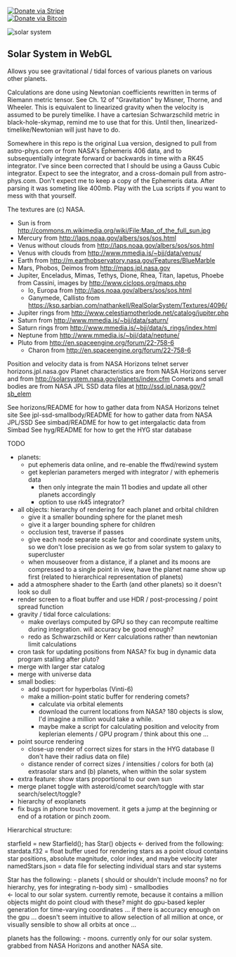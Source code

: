 [![Donate via Stripe](https://img.shields.io/badge/Donate-Stripe-green.svg)](https://buy.stripe.com/00gbJZ0OdcNs9zi288)<br>
[![Donate via Bitcoin](https://img.shields.io/badge/Donate-Bitcoin-green.svg)](bitcoin:37fsp7qQKU8XoHZGRQvVzQVP8FrEJ73cSJ)<br>

![solar system](https://cdn.rawgit.com/thenumbernine/solarsystem/master/images/screenshot.png)

## Solar System in WebGL

Allows you see gravitational / tidal forces of various planets on various other planets.

Calculations are done using Newtonian coefficients rewritten in terms of Riemann metric tensor.  See Ch. 12 of "Gravitation" by Misner, Thorne, and Wheeler.
This is equivalent to linearized gravity when the velocity is assumed to be purely timelike.  I have a cartesian Schwarzschild metric in black-hole-skymap,
remind me to use that for this.  Until then, linearized-timelike/Newtonian will just have to do.

Somewhere in this repo is the original Lua version, designed to pull from astro-phys.com or from NASA's Ephemeris 406 data, and to subsequentially integrate forward or backwards in time with a RK45 integrator.
I've since been corrected that I should be using a Gauss Cubic integrator.  Expect to see the integrator, and a cross-domain pull from astro-phys.com.  Don't expect me to keep a copy of the Ephemeris data.  After parsing it was someting like 400mb.  Play with the Lua scripts if you want to mess with that yourself.

The textures are (c) NASA.  

- Sun is from http://commons.m.wikimedia.org/wiki/File:Map_of_the_full_sun.jpg
- Mercury from http://laps.noaa.gov/albers/sos/sos.html
- Venus without clouds from http://laps.noaa.gov/albers/sos/sos.html
- Venus with clouds from http://www.mmedia.is/~bjj/data/venus/
- Earth from http://m.earthobservatory.nasa.gov/Features/BlueMarble
- Mars, Phobos, Deimos from http://maps.jpl.nasa.gov
- Jupiter, Enceladus, Mimas, Tethys, Dione, Rhea, Titan, Iapetus, Phoebe from Cassini, images by http://www.ciclops.org/maps.php
	- Io, Europa from http://laps.noaa.gov/albers/sos/sos.html
	- Ganymede, Callisto from https://ksp.sarbian.com/nathankell/RealSolarSystem/Textures/4096/
- Jupiter rings from http://www.celestiamotherlode.net/catalog/jupiter.php
- Saturn from http://www.mmedia.is/~bjj/data/saturn/
- Saturn rings from http://www.mmedia.is/~bjj/data/s_rings/index.html
- Neptune from http://www.mmedia.is/~bjj/data/neptune/
- Pluto from http://en.spaceengine.org/forum/22-758-6
	- Charon from http://en.spaceengine.org/forum/22-758-6

Position and velocity data is from NASA Horizons telnet server horizons.jpl.nasa.gov
Planet characteristics are from NASA Horizons server and from http://solarsystem.nasa.gov/planets/index.cfm
Comets and small bodies are from NASA JPL SSD data files at http://ssd.jpl.nasa.gov/?sb_elem

See horizons/README for how to gather data from NASA Horizons telnet site
See jpl-ssd-smallbody/README for how to gather data from NASA JPL/SSD
See simbad/README for how to get intergalactic data from Simbad
See hyg/README for how to get the HYG star database

TODO

- planets:
	- put ephemeris data online, and re-enable the ffwd/rewind system
	- get keplerian parameters merged with integrator / with ephemeris data
		- then only integrate the main 11 bodies and update all other planets accordingly
		- option to use rk45 integrator?
- all objects: hierarchy of rendering for each planet and orbital children
	- give it a smaller bounding sphere for the planet mesh
	- give it a larger bounding sphere for children
	- occlusion test, traverse if passes 
	- give each node separate scale factor and coordinate system units, so we don't lose precision as we go from solar system to galaxy to supercluster 
	- when mouseover from a distance, if a planet and its moons are compressed to a single point in view, have the planet name show up first (related to hierarchical representation of planets)
- add a atmosphere shader to the Earth (and other planets) so it doesn't look so dull
- render screen to a float buffer and use HDR / post-processing / point spread function
- gravity / tidal force calculations:
	- make overlays computed by GPU so they can recompute realtime during integration.  will accuracy be good enough?
	- redo as Schwarzschild or Kerr calculations rather than newtonian limit calculations
- cron task for updating positions from NASA? fix bug in dynamic data program stalling after pluto?
- merge with larger star catalog
- merge with universe data
- small bodies:
	- add support for hyperbolas (Vinti-6)
	- make a million-point static buffer for rendering comets?
		- calculate via orbital elements 
		- download the current locations from NASA?  180 objects is slow, I'd imagine a million would take a while.
		- maybe make a script for calculating position and velocity from keplerian elements / GPU program / think about this one ...
- point source rendering
	- close-up render of correct sizes for stars in the HYG database (I don't have their radius data on file)
	- distance render of correct sizes / intensities / colors for both (a) extrasolar stars and (b) planets, when within the solar system
- extra feature: show stars proportional to our own sun
- merge planet toggle with asteroid/comet search/toggle with star search/select/toggle?
- hierarchy of exoplanets
- fix bugs in phone touch movement.  it gets a jump at the beginning or end of a rotation or pinch zoom.

Hierarchical structure:

starfield = new Starfield(); has Star() objects
	<- derived from the following:
		stardata.f32 = float buffer used for rendering stars as a point cloud
			contains star positions, absolute magnitude, color index, and maybe velocity later
		namedStars.json = data file for selecting individual stars and star systems

Star has the following:
	- planets ( should or shouldn't include moons?  no for hierarchy, yes for integrating n-body sim)
	- smallbodies 	
		<- local to our solar system.
		currently remote, because it contains a million objects
		might do point cloud with these?
		might do gpu-based kepler generation for time-varying coordinates ... if there is accuracy enough on the gpu ...
		doesn't seem intuitive to allow selection of all million at once, or visually sensible to show all orbits at once ...

planets has the following:
	- moons.  currently only for our solar system.  grabbed from NASA Horizons and another NASA site.
